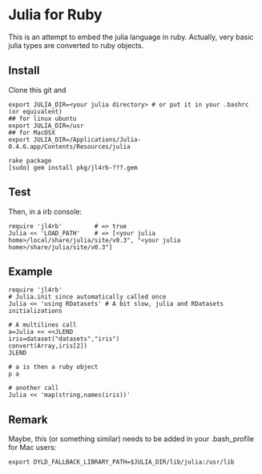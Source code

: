 # Julia for Ruby

This is an attempt to embed the julia language in ruby.
Actually, very basic julia types are converted to ruby objects.

## Install

Clone this git and
```{.bash}
export JULIA_DIR=<your julia directory> # or put it in your .bashrc (or equivalent)
## for linux ubuntu
export JULIA_DIR=/usr
## for MacOSX
export JULIA_DIR=/Applications/Julia-0.4.6.app/Contents/Resources/julia
```

```{.bash}
rake package
[sudo] gem install pkg/jl4rb-???.gem
```

## Test

Then, in a irb console:

```{.ruby execute="false"}
require 'jl4rb'			# => true
Julia << 'LOAD_PATH'	# => [<your julia home>/local/share/julia/site/v0.3", "<your julia home>/share/julia/site/v0.3"]
```

## Example
```{.ruby execute="false"}
require 'jl4rb'
# Julia.init since automatically called once
Julia << 'using RDatasets' # A bit slow, julia and RDatasets initializations

# A multilines call
a=Julia << <<JLEND
iris=dataset("datasets","iris")
convert(Array,iris[2])
JLEND

# a is then a ruby object
p a

# another call
Julia << 'map(string,names(iris))'
```

## Remark

Maybe, this (or something similar) needs to be added in your .bash_profile for Mac users:

	export DYLD_FALLBACK_LIBRARY_PATH=$JULIA_DIR/lib/julia:/usr/lib
